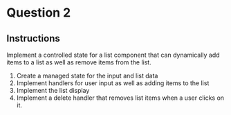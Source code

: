 # Question 2

## Instructions
Implement a controlled state for a list component that can dynamically add items to a list as well as remove items from the list.

1. Create a managed state for the input and list data
1. Implement handlers for user input as well as adding items to the list
1. Implement the list display
1. Implement a delete handler that removes list items when a user clicks on it.
